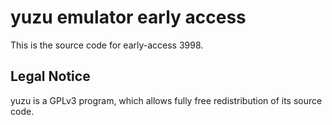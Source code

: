 yuzu emulator early access
=============

This is the source code for early-access 3998.

## Legal Notice

yuzu is a GPLv3 program, which allows fully free redistribution of its source code.